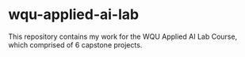 # wqu-applied-ai-lab
This repository contains my work for the WQU Applied AI Lab Course, which comprised of 6 capstone projects.
